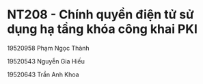# NT208 - Chính quyền điện tử sử dụng hạ tầng khóa công khai PKI 


19520958 Phạm Ngọc Thành

19520543 Nguyễn Gia Hiếu

19520643 Trần Anh Khoa
